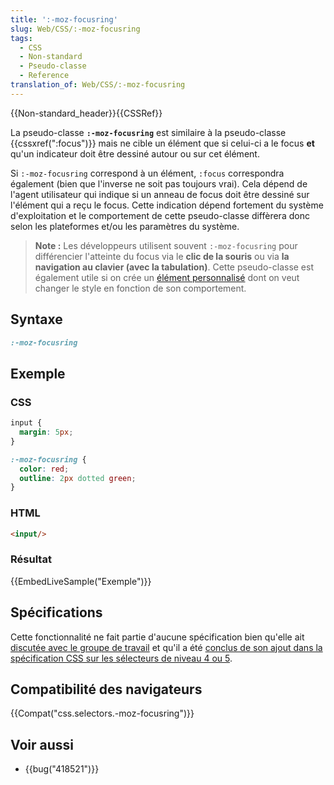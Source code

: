 ```yaml
---
title: ':-moz-focusring'
slug: Web/CSS/:-moz-focusring
tags:
  - CSS
  - Non-standard
  - Pseudo-classe
  - Reference
translation_of: Web/CSS/:-moz-focusring
---
```

{{Non-standard_header}}{{CSSRef}}

La pseudo-classe **`:-moz-focusring`** est similaire à la pseudo-classe {{cssxref(":focus")}} mais ne cible un élément que si celui-ci a le focus **et** qu'un indicateur doit être dessiné autour ou sur cet élément.

Si `:-moz-focusring` correspond à un élément, `:focus` correspondra également (bien que l'inverse ne soit pas toujours vrai). Cela dépend de l'agent utilisateur qui indique si un anneau de focus doit être dessiné sur l'élément qui a reçu le focus. Cette indication dépend fortement du système d'exploitation et le comportement de cette pseudo-classe diffèrera donc selon les plateformes et/ou les paramètres du système.

> **Note :** Les développeurs utilisent souvent `:-moz-focusring` pour différencier l'atteinte du focus via le **clic de la souris** ou via **la navigation au clavier (avec la tabulation)**. Cette pseudo-classe est également utile si on crée un [élément personnalisé](/en-US/docs/Web/Web_Components/Using_custom_elements) dont on veut changer le style en fonction de son comportement.

## Syntaxe

```css
:-moz-focusring
```

## Exemple

### CSS

```css
input {
  margin: 5px;
}

:-moz-focusring {
  color: red;
  outline: 2px dotted green;
}
```

### HTML

```html
<input/>
```

### Résultat

{{EmbedLiveSample("Exemple")}}

## Spécifications

Cette fonctionnalité ne fait partie d'aucune spécification bien qu'elle ait [discutée avec le groupe de travail](https://lists.w3.org/Archives/Public/www-style/2015Sep/0226.html) et qu'il a été [conclus de son ajout dans la spécification CSS sur les sélecteurs de niveau 4 ou 5](https://lists.w3.org/Archives/Public/www-style/2015Oct/0012.html).

## Compatibilité des navigateurs

{{Compat("css.selectors.-moz-focusring")}}

## Voir aussi

- {{bug("418521")}}
